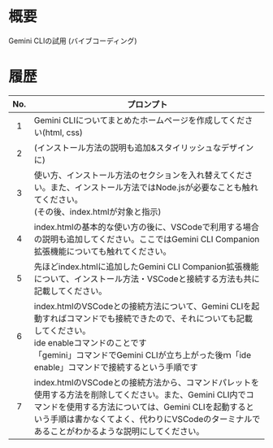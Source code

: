 # 概要
Gemini CLIの試用 (バイブコーディング)  

# 履歴

| No. | プロンプト |
|:--:|----|
| 1 | Gemini CLIについてまとめたホームページを作成してください(html, css) |
| 2 | (インストール方法の説明も追加&スタイリッシュなデザインに) |
| 3 | 使い方、インストール方法のセクションを入れ替えてください。また、インストール方法ではNode.jsが必要なことも触れてください。<br>(その後、index.htmlが対象と指示) |
| 4 | index.htmlの基本的な使い方の後に、VSCodeで利用する場合の説明も追加してください。ここではGemini CLI Companion拡張機能についても触れてください。 |
| 5 | 先ほどindex.htmlに追加したGemini CLI Companion拡張機能について、インストール方法・VSCodeと接続する方法も共に記載してください。 |
| 6 | index.htmlのVSCodeとの接続方法について、Gemini CLIを起動すればコマンドでも接続できたので、それについても記載してください。<br>ide enableコマンドのことです<br>「gemini」コマンドでGemini CLIが立ち上がった後ｍ「ide enable」コマンドで接続するという手順です |
| 7 | index.htmlのVSCodeとの接続方法から、コマンドパレットを使用する方法を削除してください。また、Gemini CLI内でコマンドを使用する方法については、Gemini CLIを起動するという手順は書かなくてよく、代わりにVSCodeのターミナルであることがわかるような説明にしてください。 |
